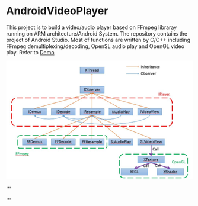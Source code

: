 # AndroidVideoPlayer

This project is to build a video/audio player based on FFmpeg libraray running on ARM architecture/Android System. The repository contains the project of Android Studio. Most of functions are written by C/C++ including FFmpeg demultiplexing/decoding, OpenSL audio play and OpenGL video play. Refer to [Demo](https://www.youtube.com/watch?v=8b6t6j8PdJ0])

![](https://github.com/lineagech/AndroidVideoPlayer/blob/master/BD.JPG)

'''

'''
